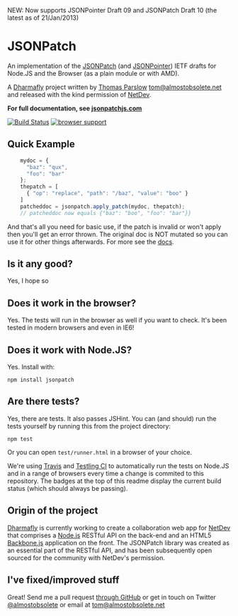 NEW: Now supports JSONPointer Draft 09 and JSONPatch Draft 10 (the latest as of 21/Jan/2013)


JSONPatch
=========

An implementation of the [JSONPatch][#jsonpatch] (and [JSONPointer][#jsonpointer]) IETF drafts for Node.JS and the Browser (as a plain module or with AMD).

A [Dharmafly][#dharmafly] project written by [Thomas Parslow][#tom] <tom@almostobsolete.net> and released with the kind permission of [NetDev][#netdev].

**For full documentation, see [jsonpatchjs.com][#site]**

[![Build Status](https://secure.travis-ci.org/dharmafly/jsonpatch.js.png)](http://travis-ci.org/dharmafly/jsonpatch.js)
[![browser support](http://ci.testling.com/dharmafly/jsonpatch.js.png)](http://ci.testling.com/dharmafly/jsonpatch.js)

Quick Example
-------------

```javascript
    mydoc = {
      "baz": "qux",
      "foo": "bar"
    };
    thepatch = [
      { "op": "replace", "path": "/baz", "value": "boo" }
    ]
    patcheddoc = jsonpatch.apply_patch(mydoc, thepatch);
    // patcheddoc now equals {"baz": "boo", "foo": "bar"}}
```

And that's all you need for basic use, if the patch is invalid or won't apply then you'll get an error thrown. The original doc is NOT mutated so you can use it for other things afterwards. For more see the [docs][#site].

Is it any good?
---------------

Yes, I hope so

Does it work in the browser?
----------------------------

Yes. The tests will run in the browser as well if you want to check. It's been tested in modern browsers and even in IE6!


Does it work with Node.JS?
--------------------------

Yes. Install with:

    npm install jsonpatch

Are there tests?
----------------

Yes, there are tests. It also passes JSHint. You can (and should) run the tests yourself by running this from the project directory:

    npm test

Or you can open `test/runner.html` in a browser of your choice.

We're using [Travis][#travis] and [Testling CI][#testling] to automatically run the tests on Node.JS and in a range of browsers every time a change is commited to this repository. The badges at the top of this readme display the current build status (which should always be passing).


Origin of the project
---------------------

[Dharmafly][#dharmafly] is currently working to create a collaboration web app for [NetDev][#netdev] that comprises a [Node.js][#nodejs] RESTful API on the back-end and an HTML5 [Backbone.js][#backbone] application on the front. The JSONPatch library was created as an essential part of the RESTful API, and has been subsequently open sourced for the community with NetDev's permission.

I've fixed/improved stuff
-------------------------

Great! Send me a pull request [through GitHub](http://github.com/dharmafly/jsonpatch.js) or get in touch on Twitter [@almostobsolete][#tom-twitter] or email at tom@almostobsolete.net

[#site]:http://jsonpatchjs.com
[#tom]: http://www.almostobsolete.net
[#tom-twitter]: https://twitter.com/almostobsolete
[#netdev]: http://www.netdev.co.uk
[#dharmafly]: http://dharmafly.com
[#nodejs]: http://nodejs.org
[#backbone]: http://documentcloud.github.com/backbone/
[#jsonpatch]: https://datatracker.ietf.org/doc/draft-ietf-appsawg-json-patch/
[#jsonpointer]: https://datatracker.ietf.org/doc/draft-ietf-appsawg-json-pointer/
[#travis]: http://travis-ci.org/dharmafly/jsonpatch.js
[#testling]: http://ci.testling.com/dharmafly/jsonpatch.js
